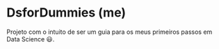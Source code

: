 # DsforDummies (me)

Projeto com o intuito de ser um guia para os meus primeiros passos em Data Science :smiley:. 